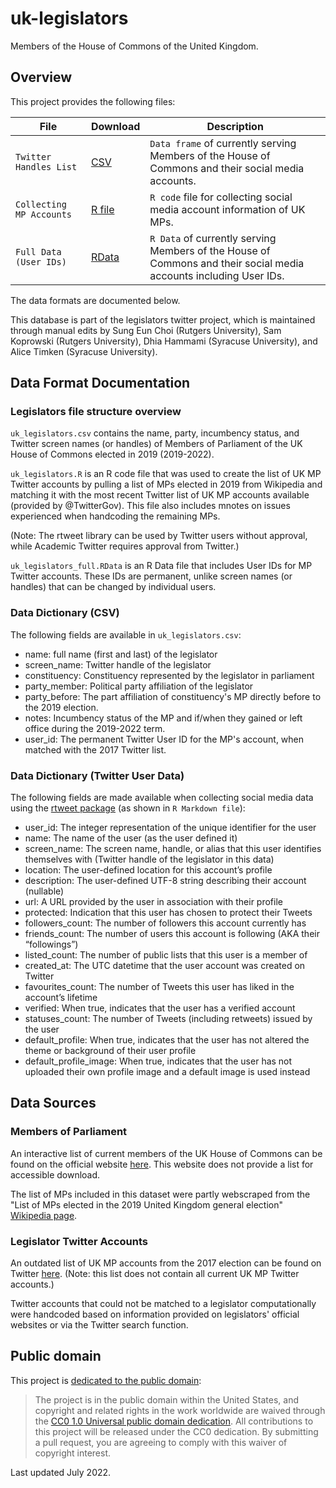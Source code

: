 # uk-legislators
Members of the House of Commons of the United Kingdom.



Overview
--------
<!-- Comment: provide a brief and helpful project overview -->

This project provides the following files:

File | Download | Description
---- | -------- | -----------
`Twitter Handles List` | [CSV](https://github.com/AliceTimken/canadian-legislators/blob/5aceeeab5d3b9c71904b5a8af4189cb20137d906/canadian_mp_twitterhandles.csv) | `Data frame` of currently serving Members of the House of Commons and their social media accounts.
`Collecting MP Accounts` | [R file](https://github.com/AliceTimken/canadian-legislators/blob/b6afbda0218b3a735567d74e47c20dfe87807582/ExtractingMPTweets.html) | `R code` file for collecting social media account information of UK MPs.
`Full Data (User IDs)` | [RData](https://github.com/AliceTimken/canadian-legislators/blob/f8a36b1a33ae3064d3265b030a8bc7bb59d144ea/Canada_tw.Rmd) | `R Data` of currently serving Members of the House of Commons and their social media accounts including User IDs.

The data formats are documented below.

This database is part of the legislators twitter project, which is maintained through manual edits by Sung Eun Choi (Rutgers University), Sam Koprowski (Rutgers University), Dhia Hammami (Syracuse University), and Alice Timken (Syracuse University).



Data Format Documentation
-------------------------
<!-- Comment: describe data files and variables -->

### Legislators file structure overview

`uk_legislators.csv` contains the name, party, incumbency status, and Twitter screen names (or handles) of Members of Parliament of the UK House of Commons elected in 2019 (2019-2022).

`uk_legislators.R` is an R code file that was used to create the list of UK MP Twitter accounts by pulling a list of MPs elected in 2019 from Wikipedia and matching it with the most recent Twitter list of UK MP accounts available (provided by @TwitterGov). This file also includes mnotes on issues experienced when handcoding the remaining MPs.

(Note: The rtweet library can be used by Twitter users without approval, while Academic Twitter requires approval from Twitter.)

`uk_legislators_full.RData` is an R Data file that includes User IDs for MP Twitter accounts. These IDs are permanent, unlike screen names (or handles) that can be changed by individual users.


### Data Dictionary (CSV)

The following fields are available in `uk_legislators.csv`:


* name: full name (first and last) of the legislator
* screen_name: Twitter handle of the legislator
* constituency: Constituency represented by the legislator in parliament
* party_member: Political party affiliation of the legislator 
* party_before: The part affiliation of constituency's MP directly before to the 2019 election.
* notes: Incumbency status of the MP and if/when they gained or left office during the 2019-2022 term.
* user_id: The permanent Twitter User ID for the MP's account, when matched with the 2017 Twitter list.




### Data Dictionary (Twitter User Data)

The following fields are made available when collecting social media data using the [rtweet package](https://www.rdocumentation.org/packages/rtweet/versions/0.7.0) (as shown in `R Markdown file`):

* user_id: The integer representation of the unique identifier for the user               
* name: The name of the user (as the user defined it)
* screen_name: The screen name, handle, or alias that this user identifies themselves with (Twitter handle of the legislator in this data)
* location: The user-defined location for this account’s profile
* description: The user-defined UTF-8 string describing their account (nullable)
* url: A URL provided by the user in association with their profile       
* protected: Indication that this user has chosen to protect their Tweets
* followers_count: The number of followers this account currently has
* friends_count: The number of users this account is following (AKA their “followings”)
* listed_count: The number of public lists that this user is a member of
* created_at: The UTC datetime that the user account was created on Twitter
* favourites_count: The number of Tweets this user has liked in the account’s lifetime     
* verified: When true, indicates that the user has a verified account
* statuses_count: The number of Tweets (including retweets) issued by the user
* default_profile: When true, indicates that the user has not altered the theme or background of their user profile
* default_profile_image: When true, indicates that the user has not uploaded their own profile image and a default image is used instead


Data Sources
-------------------------
<!-- Comment: describe data sources -->

### Members of Parliament

An interactive list of current members of the UK House of Commons can be found on the official website [here](https://members.parliament.uk/members/Commons). This website does not provide a list for accessible download.

The list of MPs included in this dataset were partly webscraped from the "List of MPs elected in the 2019 United Kingdom general election" [Wikipedia page](https://en.wikipedia.org/wiki/List_of_MPs_elected_in_the_2019_United_Kingdom_general_election).


### Legislator Twitter Accounts

An outdated list of UK MP accounts from the 2017 election can be found on Twitter [here](https://twitter.com/i/lists/217199644). (Note: this list does not contain all current UK MP Twitter accounts.)

Twitter accounts that could not be matched to a legislator computationally were handcoded based on information provided on legislators' official websites or via the Twitter search function.


## Public domain

This project is [dedicated to the public domain](LICENSE):

> The project is in the public domain within the United States, and copyright and related rights in the work worldwide are waived through the [CC0 1.0 Universal public domain dedication](http://creativecommons.org/publicdomain/zero/1.0/).
> All contributions to this project will be released under the CC0 dedication. By submitting a pull request, you are agreeing to comply with this waiver of copyright interest.


Last updated July 2022.
